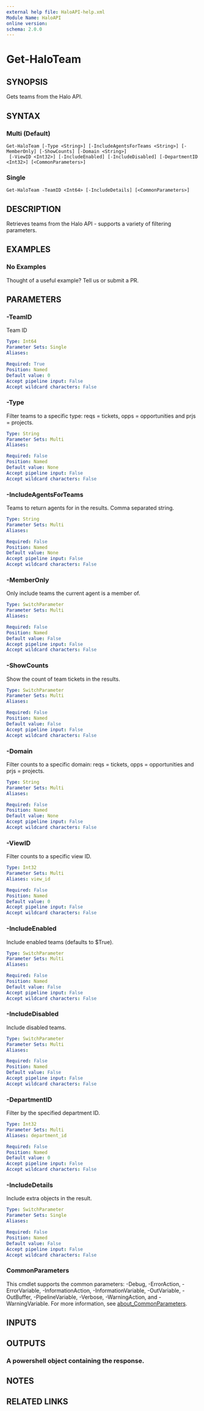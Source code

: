 ```yaml
---
external help file: HaloAPI-help.xml
Module Name: HaloAPI
online version:
schema: 2.0.0
---
```


# Get-HaloTeam

## SYNOPSIS
Gets teams from the Halo API.

## SYNTAX

### Multi (Default)
```
Get-HaloTeam [-Type <String>] [-IncludeAgentsForTeams <String>] [-MemberOnly] [-ShowCounts] [-Domain <String>]
 [-ViewID <Int32>] [-IncludeEnabled] [-IncludeDisabled] [-DepartmentID <Int32>] [<CommonParameters>]
```

### Single
```
Get-HaloTeam -TeamID <Int64> [-IncludeDetails] [<CommonParameters>]
```

## DESCRIPTION
Retrieves teams from the Halo API - supports a variety of filtering parameters.

## EXAMPLES

### No Examples

Thought of a useful example? Tell us or submit a PR.

## PARAMETERS

### -TeamID
Team ID

```yaml
Type: Int64
Parameter Sets: Single
Aliases:

Required: True
Position: Named
Default value: 0
Accept pipeline input: False
Accept wildcard characters: False
```

### -Type
Filter teams to a specific type: reqs = tickets, opps = opportunities and prjs = projects.

```yaml
Type: String
Parameter Sets: Multi
Aliases:

Required: False
Position: Named
Default value: None
Accept pipeline input: False
Accept wildcard characters: False
```

### -IncludeAgentsForTeams
Teams to return agents for in the results.
Comma separated string.

```yaml
Type: String
Parameter Sets: Multi
Aliases:

Required: False
Position: Named
Default value: None
Accept pipeline input: False
Accept wildcard characters: False
```

### -MemberOnly
Only include teams the current agent is a member of.

```yaml
Type: SwitchParameter
Parameter Sets: Multi
Aliases:

Required: False
Position: Named
Default value: False
Accept pipeline input: False
Accept wildcard characters: False
```

### -ShowCounts
Show the count of team tickets in the results.

```yaml
Type: SwitchParameter
Parameter Sets: Multi
Aliases:

Required: False
Position: Named
Default value: False
Accept pipeline input: False
Accept wildcard characters: False
```

### -Domain
Filter counts to a specific domain: reqs = tickets, opps = opportunities and prjs = projects.

```yaml
Type: String
Parameter Sets: Multi
Aliases:

Required: False
Position: Named
Default value: None
Accept pipeline input: False
Accept wildcard characters: False
```

### -ViewID
Filter counts to a specific view ID.

```yaml
Type: Int32
Parameter Sets: Multi
Aliases: view_id

Required: False
Position: Named
Default value: 0
Accept pipeline input: False
Accept wildcard characters: False
```

### -IncludeEnabled
Include enabled teams (defaults to $True).

```yaml
Type: SwitchParameter
Parameter Sets: Multi
Aliases:

Required: False
Position: Named
Default value: False
Accept pipeline input: False
Accept wildcard characters: False
```

### -IncludeDisabled
Include disabled teams.

```yaml
Type: SwitchParameter
Parameter Sets: Multi
Aliases:

Required: False
Position: Named
Default value: False
Accept pipeline input: False
Accept wildcard characters: False
```

### -DepartmentID
Filter by the specified department ID.

```yaml
Type: Int32
Parameter Sets: Multi
Aliases: department_id

Required: False
Position: Named
Default value: 0
Accept pipeline input: False
Accept wildcard characters: False
```

### -IncludeDetails
Include extra objects in the result.

```yaml
Type: SwitchParameter
Parameter Sets: Single
Aliases:

Required: False
Position: Named
Default value: False
Accept pipeline input: False
Accept wildcard characters: False
```

### CommonParameters
This cmdlet supports the common parameters: -Debug, -ErrorAction, -ErrorVariable, -InformationAction, -InformationVariable, -OutVariable, -OutBuffer, -PipelineVariable, -Verbose, -WarningAction, and -WarningVariable. For more information, see [about_CommonParameters](http://go.microsoft.com/fwlink/?LinkID=113216).

## INPUTS

## OUTPUTS

### A powershell object containing the response.
## NOTES

## RELATED LINKS
